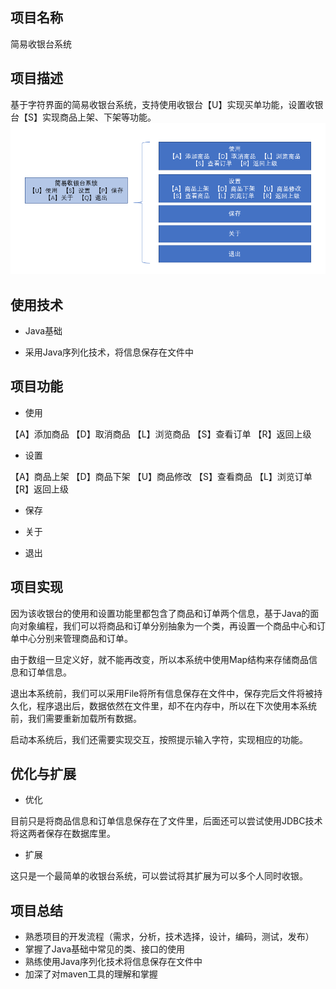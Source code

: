 ## 项目名称

简易收银台系统

## 项目描述

基于字符界面的简易收银台系统，支持使用收银台【U】实现买单功能，设置收银台【S】实现商品上架、下架等功能。
![](1.PNG)

## 使用技术

+ Java基础

+ 采用Java序列化技术，将信息保存在文件中

## 项目功能

+ 使用

【A】添加商品 【D】取消商品 【L】浏览商品 【S】查看订单 【R】返回上级

+ 设置

【A】商品上架 【D】商品下架 【U】商品修改 【S】查看商品 【L】浏览订单 【R】返回上级

+ 保存

+ 关于

+ 退出

## 项目实现

因为该收银台的使用和设置功能里都包含了商品和订单两个信息，基于Java的面向对象编程，我们可以将商品和订单分别抽象为一个类，再设置一个商品中心和订单中心分别来管理商品和订单。

由于数组一旦定义好，就不能再改变，所以本系统中使用Map结构来存储商品信息和订单信息。

退出本系统前，我们可以采用File将所有信息保存在文件中，保存完后文件将被持久化，程序退出后，数据依然在文件里，却不在内存中，所以在下次使用本系统前，我们需要重新加载所有数据。

启动本系统后，我们还需要实现交互，按照提示输入字符，实现相应的功能。

## 优化与扩展

+ 优化

目前只是将商品信息和订单信息保存在了文件里，后面还可以尝试使用JDBC技术将这两者保存在数据库里。

+ 扩展

这只是一个最简单的收银台系统，可以尝试将其扩展为可以多个人同时收银。

## 项目总结

+ 熟悉项目的开发流程（需求，分析，技术选择，设计，编码，测试，发布）
+ 掌握了Java基础中常见的类、接口的使用
+ 熟练使用Java序列化技术将信息保存在文件中
+ 加深了对maven工具的理解和掌握